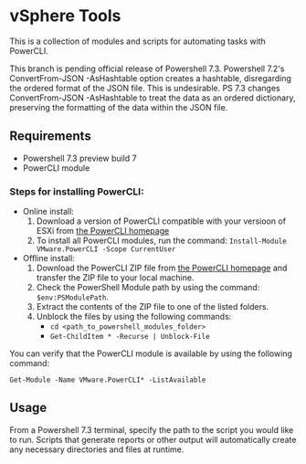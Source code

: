 # vSphere Tools

This is a collection of modules and scripts for automating tasks with PowerCLI.

This branch is pending official release of Powershell 7.3. 
Powershell 7.2's ConvertFrom-JSON -AsHashtable option creates a hashtable, disregarding the ordered format of 
the JSON file. This is undesirable. PS 7.3 changes ConvertFrom-JSON -AsHashtable to treat the data as an
ordered dictionary, preserving the formatting of the data within the JSON file. 

## Requirements
- Powershell 7.3 preview build 7
- PowerCLI module

### Steps for installing PowerCLI:
- Online install:
    1. Download a version of PowerCLI compatible with your versioon of ESXi from [the PowerCLI homepage](https://developer.vmware.com/web/tool/vmware-powercli)
    2. To install all PowerCLI modules, run the command:
            ```
            Install-Module VMware.PowerCLI -Scope CurrentUser
            ```
- Offline install:
    1. Download the PowerCLI ZIP file from [the PowerCLI homepage](https://developer.vmware.com/web/tool/vmware-powercli) 
    and transfer the ZIP file to your local machine. 
    2. Check the PowerShell Module path by using the command: `$env:PSModulePath`.     
    3. Extract the contents of the ZIP file to one of the listed folders.
    4. Unblock the files by using the following commands:
        - `cd <path_to_powershell_modules_folder>` 
        - `Get-ChildItem * -Recurse | Unblock-File`   

You can verify that the PowerCLI module is available by using the following command: 
    
`Get-Module -Name VMware.PowerCLI* -ListAvailable` 

## Usage
From a Powershell 7.3 terminal, specify the path to the script you would like to run. Scripts that generate reports 
or other output will automatically create any necessary directories and files at runtime. 
